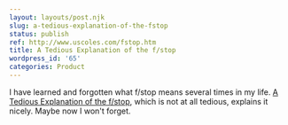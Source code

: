```yaml
---
layout: layouts/post.njk
slug: a-tedious-explanation-of-the-fstop
status: publish
ref: http://www.uscoles.com/fstop.htm
title: A Tedious Explanation of the f/stop
wordpress_id: '65'
categories: Product
---
```


I have learned and forgotten what f/stop means several times in my life.  [A Tedious Explanation of the f/stop](http://www.uscoles.com/fstop.htm), which is not at all tedious, explains it nicely.  Maybe now I won't forget.


